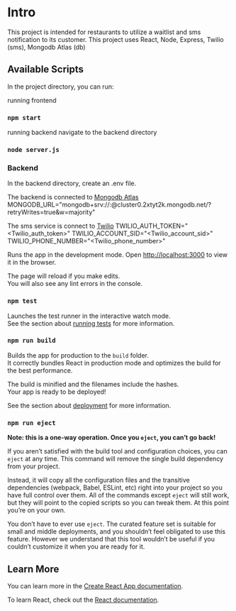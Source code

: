 # Intro

This project is intended for restaurants to utilize a waitlist and sms notification to its customer. 
This project uses React, Node, Express, Twilio (sms), Mongodb Atlas (db) 

## Available Scripts

In the project directory, you can run:

running frontend 
### `npm start`
running backend
navigate to the backend directory
### `node server.js`

### Backend
In the backend directory, create an .env file.

The backend is connected to [Mongodb Atlas](https://account.mongodb.com/account/login)
MONGODB_URL="mongodb+srv://<username>:<password>@cluster0.2xtyt2k.mongodb.net/<nameOfTable>?retryWrites=true&w=majority"

The sms service is connect to [Twilio](https://www.twilio.com/login)
TWILIO_AUTH_TOKEN="<Twilio_auth_token>"
TWILIO_ACCOUNT_SID="<Twilio_account_sid>"
TWILIO_PHONE_NUMBER="<Twilio_phone_number>"


Runs the app in the development mode.
Open [http://localhost:3000](http://localhost:3000) to view it in the browser.

The page will reload if you make edits.\
You will also see any lint errors in the console.

### `npm test`

Launches the test runner in the interactive watch mode.\
See the section about [running tests](https://facebook.github.io/create-react-app/docs/running-tests) for more information.

### `npm run build`

Builds the app for production to the `build` folder.\
It correctly bundles React in production mode and optimizes the build for the best performance.

The build is minified and the filenames include the hashes.\
Your app is ready to be deployed!

See the section about [deployment](https://facebook.github.io/create-react-app/docs/deployment) for more information.

### `npm run eject`

**Note: this is a one-way operation. Once you `eject`, you can’t go back!**

If you aren’t satisfied with the build tool and configuration choices, you can `eject` at any time. This command will remove the single build dependency from your project.

Instead, it will copy all the configuration files and the transitive dependencies (webpack, Babel, ESLint, etc) right into your project so you have full control over them. All of the commands except `eject` will still work, but they will point to the copied scripts so you can tweak them. At this point you’re on your own.

You don’t have to ever use `eject`. The curated feature set is suitable for small and middle deployments, and you shouldn’t feel obligated to use this feature. However we understand that this tool wouldn’t be useful if you couldn’t customize it when you are ready for it.

## Learn More

You can learn more in the [Create React App documentation](https://facebook.github.io/create-react-app/docs/getting-started).

To learn React, check out the [React documentation](https://reactjs.org/).

